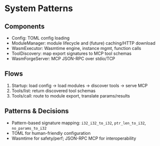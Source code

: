 # System Patterns

## Components
- Config: TOML config loading
- ModuleManager: module lifecycle and (future) caching/HTTP download
- WasmExecutor: Wasmtime engine, instance mgmt, function calls
- ToolDiscovery: map export signatures to MCP tool schemas
- WasmForgeServer: MCP JSON-RPC over stdio/TCP

## Flows
1. Startup: load config → load modules → discover tools → serve MCP
2. Tools/list: return discovered tool schemas
3. Tools/call: route to module export, translate params/results

## Patterns & Decisions
- Pattern-based signature mapping: `i32_i32_to_i32`, `ptr_len_to_i32`, `no_params_to_i32`
- TOML for human-friendly configuration
- Wasmtime for safety/perf; JSON-RPC MCP for interoperability
